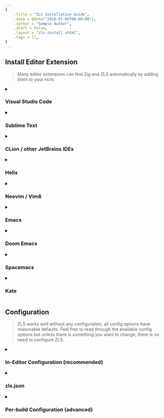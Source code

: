 ```yaml
---
{
    .title = "ZLS Installation Guide",
    .date = @date("2020-07-06T00:00:00"),
    .author = "Sample Author",
    .draft = false,
    .layout = "zls-install.shtml",
    .tags = [],
} 
---
```


## Install Editor Extension

<!-- TODO: individualy document for each editor-extension whether they can find Zig or ZLS in $PATH -->

> Many editor extensions can find Zig and ZLS automatically by adding them to your `PATH`.

<!-- `name` attribute on `<details>`:  https://caniuse.com/mdn-html_elements_details_name -->
<details name="editor-extensions">
  <summary>

### Visual Studio Code

  </summary>

Using ZLS in VS Code is as simple as installing the [official Zig Language extension](https://marketplace.visualstudio.com/items?itemName=ziglang.vscode-zig).
([open in VSCode](vscode:extension/ziglang.vscode-zig), [open in VSCodium](vscodium:extension/ziglang.vscode-zig))

</details> <!-- Visual Studio Code -->

<details name="editor-extensions">
  <summary>

<h3 id="sublime-text">Sublime Text</h3> <!-- linked from "In-Editor Configuration" -->

  </summary>
  
1. install the [LSP](https://github.com/sublimelsp/LSP) and [sublime-zig-language](https://github.com/ziglang/sublime-zig-language) package ([Package Control Usage](https://packagecontrol.io/docs/usage))
2. place the following snippet in the `LSP.sublime-settings` (Preferences -> Package Settings -> LSP -> Settings)
3. place the following snippet in the `Zig.sublime-settings` (Preferences -> Package Settings -> Zig -> Settings)

<details>
<summary>

  show **Zig.sublime-settings**

</summary>

```json
// Zig.sublime-settings
{
  // ZLS will run format on save
  "zig.fmt.on_save": false,
  // automatically hide the build/fmt output panel
  "zig.quiet": true
}
```

</details> <!-- show Zig.sublime-settings -->

#### Sublime Text 4

<details>
<summary>

  show **LSP.sublime-settings**

</summary>

```json
// LSP.sublime-settings
{
  // General settings
  // Keep in mind that these settings apply to any language and not just Zig.

  // ZLS uses `zig fmt` as the formatter.
  // The Zig FAQ answers some questions about `zig fmt`:
  // https://github.com/ziglang/zig/wiki/FAQ
  "lsp_format_on_save": true,
  "lsp_code_actions_on_save": {
    // Enable code actions that currently supports adding and removing discards.
    "source.fixAll": true
  },
  // Show inlay hints in the editor. Inlay hints are short annotations within the code,
  // which show variable types or parameter names.
  "show_inlay_hints": true,
  "semantic_highlighting": true,

  "clients": {
    "zig": {
      // Enable or disable this client configuration.
      "enabled": true,
      // The command line required to run the server.
      "command": ["/path/to/zls_executable"],
      "selector": "source.zig",
      // There are two ways to set config options:
      //   - edit your `zls.json` that applies to any editor that uses ZLS
      //   - set in-editor config options with the `settings` field below.
      //
      // Further information on how to configure ZLS:
      // https://github.com/zigtools/zls/wiki/Configuration
      "settings": {
        // Whether to enable build-on-save diagnostics
        // "enable_build_on_save": true,

        // omit the following line if `zig` is in your PATH
        "zig_exe_path": "/path/to/zig_executable"
      }
    }
  }
}
```

</details> <!-- show LSP.sublime-settings -->

#### Sublime Text 3

<details>
<summary>

  show **LSP.sublime-settings**

</summary>

```json
// LSP.sublime-settings
{
  "clients": {
    "zig": {
      "command": ["/path/to/zls_executable"],
      "enabled": true,
      "languageId": "zig",
      "scopes": ["source.zig"],
      "syntaxes": ["Packages/Zig Language/Syntaxes/Zig.tmLanguage"]
    }
  }
}
```

</details> <!-- show LSP.sublime-settings -->

</details> <!-- Sublime Text -->

<details name="editor-extensions">
  <summary>

### CLion / other JetBrains IDEs

  </summary>

- Install the [ZigBrains](https://plugins.jetbrains.com/plugin/22456-zigbrains) plugin from the marketplace
- Restart the IDE (necessary for the plugin to integrate itself correctly)

If you have both `zig` and `zls` on $PATH, then the plugin should automatically detect both.

If not, Go to `Settings` -> `Languages & Frameworks` -> `Zig`, and point the `Toolchain Location` and `ZLS path` to the zig compiler's directory and the ZLS executable, respectively.

If everything is set up correctly, an LSP status indicator should appear in the bottom right corner and turn to green when you open a .zig file in the editor.

</details> <!-- CLion / other JetBrains IDE -->

<details name="editor-extensions">
  <summary>

<h3 id="helix">Helix</h3> <!-- linked from "In-Editor Configuration" -->

  </summary>

If `zls` and `zig` are in your `PATH`, everything should work out of the box.

To apply in-editor configuration or manually specify paths to `zls` or `zig`, open `<config_dir>/helix/languages.toml` and add the following:

<details>

<summary>

  show **languages.toml**

</summary>

```toml
[language-server.zls]
# omit the following line if `zls` is in your PATH
command = "/path/to/zls_executable"
# There are two ways to set config options:
#   - edit your `zls.json` that applies to any editor that uses ZLS
#   - set in-editor config options with the `config.<name>` fields below.
#
# Further information on how to configure ZLS:
# https://github.com/zigtools/zls/wiki/Configuration

# Whether to enable build-on-save diagnostics
# config.enable_build_on_save = true
# omit the following line if `zig` is in your PATH
config.zig_exe_path = "/path/to/zig_executable"
```

</details> <!-- show languages.toml -->

Further information on [languages.toml files](https://docs.helix-editor.com/languages.html#languagestoml-files)

To make sure that Zig and ZLS are set up as expected you should run the Helix health check:

```
hx --health zig
```

For more information on the health check results refer to [Health check](https://github.com/helix-editor/helix/wiki/Healthcheck).

</details> <!-- Helix -->

<details name="editor-extensions">
  <summary>

### Neovim / Vim8

  </summary>

<blockquote class="banner-warning">

The [mason](https://github.com/williamboman/mason.nvim) package manager can only install the latest tagged release of ZLS which should **not** be used with Zig master.
Do **not** use ZLS from mason with Zig master.

</blockquote>

<details name="vim-extensions">
  <summary>

<h4 id="nvim-lspconfig">nvim-lspconfig</h4> <!-- linked from "In-Editor Configuration" -->

  </summary>

The following two configs **only** contain the necessary ZLS specific configuration. Please refer to [nvim-lspconfig](https://github.com/neovim/nvim-lspconfig) on how to setup everything else like [keybindings](https://github.com/neovim/nvim-lspconfig?tab=readme-ov-file#suggested-configuration) or [autocompletion](https://github.com/neovim/nvim-lspconfig/wiki/Autocompletion).

Install the [vim-plug](https://github.com/junegunn/vim-plug) plugin manager.

<details>

<summary>

##### `init.lua` with vim-plug

</summary>

```lua
local vim = vim
local Plug = vim.fn['plug#']

vim.call('plug#begin')
  Plug('neovim/nvim-lspconfig') -- https://github.com/neovim/nvim-lspconfig
  Plug('ziglang/zig.vim')       -- https://github.com/ziglang/zig.vim
vim.call('plug#end')

-- don't show parse errors in a separate window
vim.g.zig_fmt_parse_errors = 0
-- disable format-on-save from `ziglang/zig.vim`
vim.g.zig_fmt_autosave = 0
-- enable  format-on-save from nvim-lspconfig + ZLS
--
-- ZLS uses `zig fmt` as the formatter.
-- The Zig FAQ answers some questions about `zig fmt`:
-- https://github.com/ziglang/zig/wiki/FAQ
vim.cmd [[autocmd BufWritePre *.zig lua vim.lsp.buf.format()]]

local lspconfig = require('lspconfig')
lspconfig.zls.setup {
  -- Server-specific settings. See `:help lspconfig-setup`

  -- omit the following line if `zls` is in your PATH
  cmd = { '/path/to/zls_executable' },
  -- There are two ways to set config options:
  --   - edit your `zls.json` that applies to any editor that uses ZLS
  --   - set in-editor config options with the `settings` field below.
  --
  -- Further information on how to configure ZLS:
  -- https://github.com/zigtools/zls/wiki/Configuration
  settings = {
    zls = {
      -- omit the following line if `zig` is in your PATH
      zig_exe_path = '/path/to/zig_executable',
    }
  }
}
```

</details> <!-- show config -->

<details>

<summary>

##### `init.vim` with vim-plug

</summary>

```
call plug#begin('~/.config/nvim/plugged')
  Plug 'neovim/nvim-lspconfig' " https://github.com/neovim/nvim-lspconfig
  Plug 'ziglang/zig.vim'       " https://github.com/ziglang/zig.vim
call plug#end()

-- disable format-on-save from `ziglang/zig.vim`
let g:zig_fmt_autosave = 0
-- don't show parse errors in a separate window
let g:zig_fmt_parse_errors = 0

:lua << EOF
  -- enable format-on-save from nvim-lspconfig + ZLS
  --
  -- ZLS uses `zig fmt` as the formatter.
  -- The Zig FAQ answers some questions about `zig fmt`:
  -- https://github.com/ziglang/zig/wiki/FAQ
  vim.cmd [[autocmd BufWritePre *.zig lua vim.lsp.buf.format()]]

  local lspconfig = require('lspconfig')
  lspconfig.zls.setup {
    -- Server-specific settings. See `:help lspconfig-setup`

    -- omit the following line if `zls` is in your PATH
    cmd = { '/path/to/zls_executable' },
    -- There are two ways to set config options:
    --   - edit your `zls.json` that applies to any editor that uses ZLS
    --   - set in-editor config options with the `settings` field below.
    --
    -- Further information on how to configure ZLS:
    -- https://github.com/zigtools/zls/wiki/Configuration
    settings = {
      zls = {
        -- omit the following line if `zig` is in your PATH
        zig_exe_path = '/path/to/zig_executable',
      }
    }
  }
EOF
```

</details> <!-- show config -->

</details> <!-- nvim-lspconfig -->

<details name="vim-extensions">
  <summary>
  
#### CoC
  
  </summary>

Add ZLS in your `coc-settings.json` (open it using `:CocConfig`) like this:

```json
{
  // Show inlay hints in the editor. Inlay hints are short annotations within the code,
  // which show variable types or parameter names.
  "inlayHint.enable": true,
  "semanticTokens.enable": true,

  "languageserver": {
    "zls": {
      "command": "zls",
      "filetypes": [ "zig", "zon" ]
    }
  }
}
```

</details> <!-- CoC -->

<details name="vim-extensions">
  <summary>

#### YouCompleteMe

  </summary>

- Install YouCompleteMe from [here](https://github.com/ycm-core/YouCompleteMe.git).
- Add these lines to your vimrc:

```
"ensure zig is a recognized filetype
autocmd BufNewFile,BufRead *.zig set filetype=zig
let g:ycm_language_server =
    \\ [
    \\{
    \\     'name': 'zls',
    \\     'filetypes': [ 'zig' ],
    \\     'cmdline': [ '/path/to/zls_executable' ]
    \\    }
    \\ ]
```

</details> <!-- YouCompleteMe -->

<details name="vim-extensions">
  <summary>

#### LanguageClient-neovim

  </summary>

- Install the LanguageClient-neovim from [here](https://github.com/autozimu/LanguageClient-neovim).
- Edit your neovim configuration and add `zls` for zig filetypes:

```
let g:LanguageClient_serverCommands = {
        \\ 'zig': ['/path/to/zls_executable'],
        \\ }
```

</details> <!-- LanguageClient-neovim -->

</details>

<details name="editor-extensions">
  <summary>

### Emacs

  </summary>

- Use the inbuilt eglot mode. Make sure ZLS is in your path.
- [zig mode](https://github.com/ziglang/zig-mode) is also useful.

Use `M-x eglot` in a zig-mode buffer to start the server.

</details>

<details name="editor-extensions">
  <summary>

### Doom Emacs

  </summary>

- Enable `:tools lsp` module.
- Enable `:lang (zig +lsp)` module.
- Run `doom sync` in a terminal.

</details> <!-- Doom Emacs -->

<details name="editor-extensions">
  <summary>

### Spacemacs

  </summary>

- Add `lsp` and `zig` to `dotspacemacs-configuration-layers` in your `.spacemacs` file.
- If you don't have `zls` in your `PATH`, add the following to `dotspacemacs/user-config` in your `.spacemacs` file:

```
(setq lsp-zig-zls-executable "/path/to/zls_executable")
```

</details> <!-- Spacemacs -->

<details name="editor-extensions">
  <summary>

### Kate

  </summary>

Kate has builtin support for Zig and automatically asks you to enable ZLS if if is found in your `$PATH`.

You can enable some LSP related settings like "Inlay Hints" or "Format on Save" under `Settings -> LSP Client -> Client Settings`

If you wish to manually specify the path to the ZLS executable, open `Settings -> LSP Client -> User Server Settings` and add the following snippet:

```json
{
  "servers": {
    "zig": {
      "command": ["/path/to/zls_executable"],
      "url": "https://github.com/zigtools/zls",
      "highlightingModeRegex": "^Zig$"
    }
  }
}
```

</details> <!-- Kate -->

## Configuration

> ZLS works well without any configuration, all config options have reasonable defaults. Feel free to read through the available config options but unless there is something you want to change, there is no need to configure ZLS.

<details name="configuration">
  <summary>

### In-Editor Configuration (recommended)

  </summary>

In-Editor Config (or Workspace Config) will integrate with the config system of you editor to configure ZLS on a per-editor basis. 

Some editors (like VS Code) also allow workspace-specific configuration. If you want to share the same configuration across multiple editors, please refer to the _zls.json_ alternative.

This feature is available for the following editors:

- [VS Code](https://marketplace.visualstudio.com/items?itemName=ziglang.vscode-zig)
- [Sublime Text](#sublime-text)
- [Helix](#helix)
- [Neovim with nvim-lspconfig](#nvim-lspconfig)


</details> <!-- In-Editor Configuration -->

<details name="configuration">
  <summary>

### zls.json

  </summary>

You can configure ZLS by creating a zls.json configuration file. This config will apply to **all** editors that use ZLS.

Here is an example of how a zls.json _could_ look like:

```json
{
  "zig_exe_path": "/path/to/zig_executable",
  "semantic_tokens": "partial",
  "enable_build_on_save": true
}
```

The file must be valid JSON which cannot contain comments or trailing commas.

<details>
  <summary>

#### Available Configuration Options

  </summary>

You can find all available config options by looking at [src/Config.zig](https://github.com/zigtools/zls/blob/master/src/Config.zig) or the [JSON Schema](https://github.com/zigtools/zls/blob/master/schema.json).

</details> <!-- Available Configuration Options -->

<details>
  <summary>

#### Where should the zls.json be created?

  </summary>

##### ZLS since 0.14.0-dev.50+3354fdcb

Running `zls env` will show you where ZLS will look for the zls.json file:

```json
{
  "version": "0.14.0-dev.50+3354fdcb",
  "global_cache_dir": "/home/anon/.cache/zls",
  "global_config_dir": "/etc/xdg",
  "local_config_dir": "/home/anon/.config",
  "config_file": null,
  "log_file": "/home/anon/.cache/zls/zls.log"
}
```

ZLS will look for a `zls.json` in the `local_config_dir` directory and then fallback to `global_config_dir`.

After creating the configuration file at `$local_config_dir/zls.json`, `zls env` should output the following:

```json
{
  "version": "0.14.0-dev.50+3354fdcb",
  "global_cache_dir": "/home/anon/.cache/zls",
  "global_config_dir": "/etc/xdg",
  "local_config_dir": "/home/anon/.config",
  "config_file": "/home/anon/.config/zls.json",
  "log_file": "/home/anon/.cache/zls/zls.log"
}
```

##### ZLS before 0.14.0-dev.50+3354fdcb

Running `zls --show-config-path` will show a path to an already existing zls.json or a path to the local configuration folder instead.

```
> zls --show-config-path
info  ( main ): No config file zls.json found.
info  ( main ): A path to the local configuration folder will be printed instead.
/home/anon/.config/zls.json
```

</details> <!-- Where should the zls.json be created? -->

</details> <!-- zls.json -->

<details name="configuration">
  <summary>

### Per-build Configuration (advanced)

  </summary>

The following options can be set on a per-project basis by placing `zls.build.json` in the project root directory next to `build.zig`.

| Option                  | Type             | Default value | What it Does                                                                                                                                              |
| ----------------------- | ---------------- | ------------- | --------------------------------------------------------------------------------------------------------------------------------------------------------- |
| `relative_builtin_path` | `?[]const u8`    | `null`        | If present, this path is used to resolve `@import("builtin")`                                                                                             |
| `build_options`         | `?[]BuildOption` | `null`        | If present, this contains a list of user options to pass to the build. This is useful when options are used to conditionally add packages in `build.zig`. |

#### `BuildOption`

`BuildOption` is defined as follows:

```zig
const BuildOption = struct {
    name: []const u8,
    value: ?[]const u8 = null,
};
```

When `value` is present, the option will be passed the same as in `zig build -Dname=value`. When `value` is `null`, the option will be passed as a flag instead as in `zig build -Dflag`.

</details> <!-- Per-build Configuration -->
